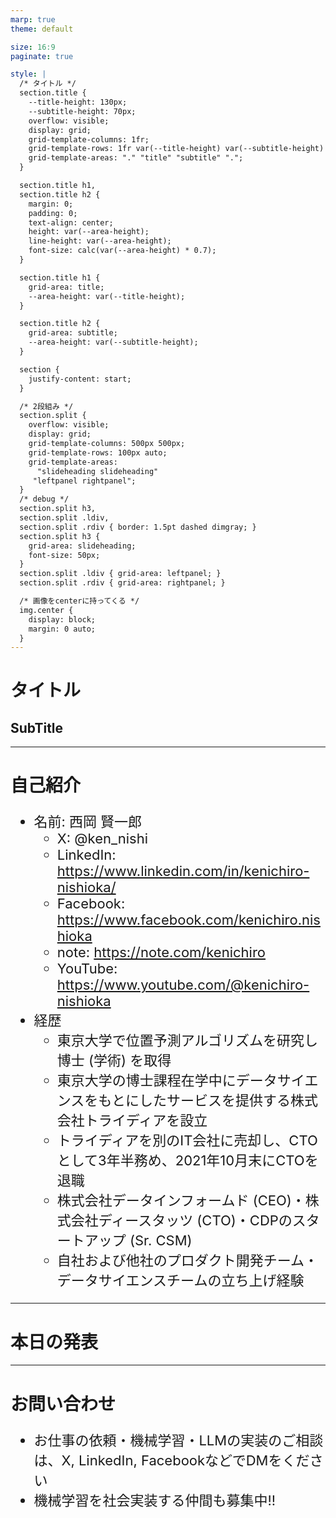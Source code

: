 ```yaml
---
marp: true
theme: default

size: 16:9
paginate: true

style: |
  /* タイトル */
  section.title {
    --title-height: 130px;
    --subtitle-height: 70px;
    overflow: visible;
    display: grid;
    grid-template-columns: 1fr;
    grid-template-rows: 1fr var(--title-height) var(--subtitle-height) 1fr;
    grid-template-areas: "." "title" "subtitle" ".";
  }

  section.title h1,
  section.title h2 {
    margin: 0;
    padding: 0;
    text-align: center;
    height: var(--area-height);
    line-height: var(--area-height);
    font-size: calc(var(--area-height) * 0.7);
  }

  section.title h1 {
    grid-area: title;
    --area-height: var(--title-height);
  }

  section.title h2 {
    grid-area: subtitle;
    --area-height: var(--subtitle-height);
  }

  section {
    justify-content: start;
  }

  /* 2段組み */
  section.split {
    overflow: visible;
    display: grid;
    grid-template-columns: 500px 500px;
    grid-template-rows: 100px auto;
    grid-template-areas: 
      "slideheading slideheading"
     "leftpanel rightpanel";
  }
  /* debug */
  section.split h3, 
  section.split .ldiv, 
  section.split .rdiv { border: 1.5pt dashed dimgray; }
  section.split h3 {
    grid-area: slideheading;
    font-size: 50px;
  }
  section.split .ldiv { grid-area: leftpanel; }
  section.split .rdiv { grid-area: rightpanel; }

  /* 画像をcenterに持ってくる */
  img.center {
    display: block;
    margin: 0 auto;
  }
---
```

<!-- _class: title -->
# タイトル
## SubTitle

---
<style scoped>
ul {
  font-size: 22px; /* このスライドのリストのみフォントサイズを小さく */
}
</style>
# 自己紹介
- 名前: 西岡 賢一郎
  - X: @ken_nishi
  - LinkedIn: https://www.linkedin.com/in/kenichiro-nishioka/
  - Facebook: https://www.facebook.com/kenichiro.nishioka
  - note: https://note.com/kenichiro
  - YouTube: https://www.youtube.com/@kenichiro-nishioka
- 経歴
  - 東京大学で位置予測アルゴリズムを研究し博士 (学術) を取得
  - 東京大学の博士課程在学中にデータサイエンスをもとにしたサービスを提供する株式会社トライディアを設立
  - トライディアを別のIT会社に売却し、CTOとして3年半務め、2021年10月末にCTOを退職
  - 株式会社データインフォームド (CEO)・株式会社ディースタッツ (CTO)・CDPのスタートアップ (Sr. CSM)
  - 自社および他社のプロダクト開発チーム・データサイエンスチームの立ち上げ経験

---
# 本日の発表

---

# お問い合わせ
- お仕事の依頼・機械学習・LLMの実装のご相談は、X, LinkedIn, FacebookなどでDMをください
- 機械学習を社会実装する仲間も募集中!!
